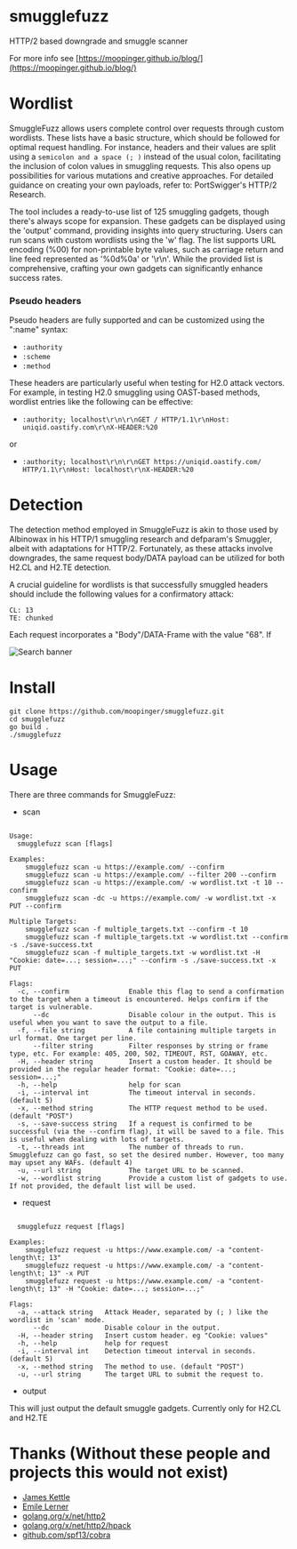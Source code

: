 # smugglefuzz
HTTP/2 based downgrade and smuggle scanner

For more info see [https://moopinger.github.io/blog/](https://moopinger.github.io/blog/)


# Wordlist

SmuggleFuzz allows users complete control over requests through custom wordlists. These lists have a basic structure, which should be followed for optimal request handling. For instance, headers and their values are split using a `semicolon and a space (; )` instead of the usual colon, facilitating the inclusion of colon values in smuggling requests. This also opens up possibilities for various mutations and creative approaches. For detailed guidance on creating your own payloads, refer to: PortSwigger's HTTP/2 Research.

The tool includes a ready-to-use list of 125 smuggling gadgets, though there's always scope for expansion. These gadgets can be displayed using the 'output' command, providing insights into query structuring. Users can run scans with custom wordlists using the 'w' flag. The list supports URL encoding (%00) for non-printable byte values, such as carriage return and line feed represented as '%0d%0a' or '\r\n'. While the provided list is comprehensive, crafting your own gadgets can significantly enhance success rates.



### Pseudo headers


Pseudo headers are fully supported and can be customized using the ":name" syntax:

* `:authority`
* `:scheme`
* `:method`

These headers are particularly useful when testing for H2.0 attack vectors. For example, in testing H2.0 smuggling using OAST-based methods, wordlist entries like the following can be effective:

* `:authority; localhost\r\n\r\nGET / HTTP/1.1\r\nHost: uniqid.oastify.com\r\nX-HEADER:%20`

or

* `:authority; localhost\r\n\r\nGET https://uniqid.oastify.com/ HTTP/1.1\r\nHost: localhost\r\nX-HEADER:%20`

# Detection

The detection method employed in SmuggleFuzz is akin to those used by Albinowax in his HTTP/1 smuggling research and defparam's Smuggler, albeit with adaptations for HTTP/2. Fortunately, as these attacks involve downgrades, the same request body/DATA payload can be utilized for both H2.CL and H2.TE detection.

A crucial guideline for wordlists is that successfully smuggled headers should include the following values for a confirmatory attack:

    CL: 13
    TE: chunked

Each request incorporates a "Body"/DATA-Frame with the value "68". If

![Search banner](/blog/assets/smugfuzz-banner.png)

# Install
```
git clone https://github.com/moopinger/smugglefuzz.git
cd smugglefuzz
go build .
./smugglefuzz
```

# Usage

There are three commands for SmuggleFuzz:

* scan

```

Usage:
  smugglefuzz scan [flags]

Examples:
	smugglefuzz scan -u https://example.com/ --confirm
	smugglefuzz scan -u https://example.com/ --filter 200 --confirm
	smugglefuzz scan -u https://example.com/ -w wordlist.txt -t 10 --confirm
	smugglefuzz scan -dc -u https://example.com/ -w wordlist.txt -x PUT --confirm

Multiple Targets:
	smugglefuzz scan -f multiple_targets.txt --confirm -t 10
	smugglefuzz scan -f multiple_targets.txt -w wordlist.txt --confirm -s ./save-success.txt
	smugglefuzz scan -f multiple_targets.txt -w wordlist.txt -H "Cookie: date=...; session=...;" --confirm -s ./save-success.txt -x PUT

Flags:
  -c, --confirm               Enable this flag to send a confirmation to the target when a timeout is encountered. Helps confirm if the target is vulnerable.
      --dc                    Disable colour in the output. This is useful when you want to save the output to a file.
  -f, --file string           A file containing multiple targets in url format. One target per line.
      --filter string         Filter responses by string or frame type, etc. For example: 405, 200, 502, TIMEOUT, RST, GOAWAY, etc.
  -H, --header string         Insert a custom header. It should be provided in the regular header format: "Cookie: date=...; session=...;"
  -h, --help                  help for scan
  -i, --interval int          The timeout interval in seconds. (default 5)
  -x, --method string         The HTTP request method to be used. (default "POST")
  -s, --save-success string   If a request is confirmed to be successful (via the --confirm flag), it will be saved to a file. This is useful when dealing with lots of targets.
  -t, --threads int           The number of threads to run. Smugglefuzz can go fast, so set the desired number. However, too many may upset any WAFs. (default 4)
  -u, --url string            The target URL to be scanned.
  -w, --wordlist string       Provide a custom list of gadgets to use. If not provided, the default list will be used.

```



* request

```

  smugglefuzz request [flags]

Examples:
	smugglefuzz request -u https://www.example.com/ -a "content-length\t; 13"
	smugglefuzz request -u https://www.example.com/ -a "content-length\t; 13" -x PUT
	smugglefuzz request -u https://www.example.com/ -a "content-length\t; 13" -H "Cookie: date=...; session=...;"

Flags:
  -a, --attack string   Attack Header, separated by (; ) like the wordlist in 'scan' mode.
      --dc              Disable colour in the output.
  -H, --header string   Insert custom header. eg "Cookie: values"
  -h, --help            help for request
  -i, --interval int    Detection timeout interval in seconds. (default 5)
  -x, --method string   The method to use. (default "POST")
  -u, --url string      The target URL to submit the request to.

```

* output

This will just output the default smuggle gadgets. Currently only for H2.CL and H2.TE 

# Thanks (Without these people and projects this would not exist)

* [James Kettle](https://twitter.com/albinowax)
* [Emile Lerner](https://twitter.com/emil_lerner)
* [golang.org/x/net/http2](https://golang.org/x/net/http2)
* [golang.org/x/net/http2/hpack](https://golang.org/x/net/http2/hpack)
* [github.com/spf13/cobra](https://golang.org/x/net/http2/hpack)

